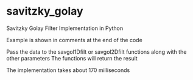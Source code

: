 # savitzky_golay
Savitzky Golay Filter Implementation in Python

Example is shown in comments at the end of the code

Pass the data to the savgol1Dfilt or savgol2Dfilt functions along with the other parameters
The functions will return the result

The implementation takes about 170 milliseconds
